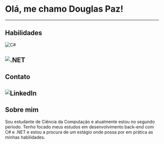 # Olá, me chamo Douglas Paz!
---
## Habilidades
![C#](https://img.shields.io/badge/C%23-%23239120.svg?style=for-the-badge&logo=c-sharp&logoColor=white) 

![.NET](https://img.shields.io/badge/.NET-5C2D91?style=for-the-badge&logo=.net&logoColor=white)
---
## Contato
![LinkedIn](https://img.shields.io/badge/LinkedIn-%230077B5.svg?style=for-the-badge&logo=linkedin&logoColor=white)
---
## Sobre mim
Sou estudante de Ciência da Computação e atualmente estou no segundo período. Tenho focado meus estudos em desenvolvimento back-end com C# e .NET e estou a procura de um estágio onde possa por em prática as minhas habilidades.